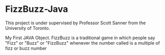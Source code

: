 # FizzBuzz-Java
This project is under supervised by Professor Scott Sanner from the University of Toronto. 

My First JAVA Object. 
FizzBuzz is a traditional game in which people say "Fizz" or "Buzz" or "FizzBuzz" whenever the number called is a multiple of fizz or buzz number

